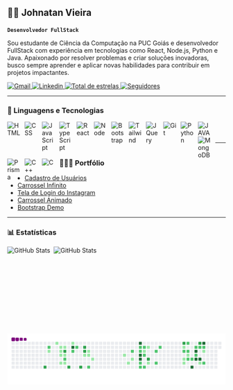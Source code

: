 ## 👨‍💻 Johnatan Vieira

**`Desenvolvedor FullStack`**

Sou estudante de Ciência da Computação na PUC Goiás e desenvolvedor FullStack com experiência em tecnologias como React, Node.js, Python e Java. Apaixonado por resolver problemas e criar soluções inovadoras, busco sempre aprender e aplicar novas habilidades para contribuir em projetos impactantes.

<p align="left">
      <a href = "mailto:johnatan.g3@gmail.com">
          <img 
              alt="Gmail" 
              title="Meu Gmail" 
              src="https://img.shields.io/badge/Gmail-D14836?style=for-the-badge&logo=gmail&logoColor=white" target="_blank">
      </a>
      <a href="https://www.linkedin.com/in/johnatan-vieira-a602542aa/" target="_blank">
          <img 
              alt="Linkedin" 
              title="Meu Linkedin" 
              src="https://img.shields.io/badge/-LinkedIn-%230077B5?style=for-the-badge&logo=linkedin&logoColor=white" target="_blank">
      </a> 
        <a href="https://github.com/JohnatanG3?tab=repositories&sort=stargazers" target="_blank">
        <img
            alt="Total de estrelas" 
            title="Total de estrelas GitHub" 
            src="https://custom-icon-badges.demolab.com/github/stars/JohnatanG3?color=55960c&style=for-the-badge&labelColor=488207&logo=star&label=estrelas"
        />
    </a>
    <a href="https://github.com/JohnatanG3?tab=followers" target="_blank">
        <img
            alt="Seguidores" 
            title="Me siga no GitHub" 
            src="https://custom-icon-badges.demolab.com/github/followers/JohnatanG3?color=236ad3&labelColor=1155ba&style=for-the-badge&logo=github&label=Seguidores&logoColor=white"
        />
    </a>
</p>

---

### 🤖 Linguagens e Tecnologias

<img
    align="left" 
    alt="HTML"
    title="HTML" 
    width="30px" 
    style="padding-right: 10px;" 
    src="https://cdn.jsdelivr.net/gh/devicons/devicon@latest/icons/html5/html5-original.svg" 
/>
<img
    align="left" 
    alt="CSS" 
    title="CSS"
    width="30px" 
    style="padding-right: 10px;" 
    src="https://cdn.jsdelivr.net/gh/devicons/devicon@latest/icons/css3/css3-original.svg" 
/>
<img
    align="left" 
    alt="JavaScript" 
    title="JavaScript"
    width="30px" 
    style="padding-right: 10px;" 
    src="https://cdn.jsdelivr.net/gh/devicons/devicon@latest/icons/javascript/javascript-original.svg" 
/>
<img
    align="left" 
    alt="TypeScript"
    title="TypeScript" 
    width="30px" 
    style="padding-right: 10px;" 
    src="https://cdn.jsdelivr.net/gh/devicons/devicon@latest/icons/typescript/typescript-original.svg" 
/>
<img
    align="left" 
    alt="React"
    title="React" 
    width="30px" 
    style="padding-right: 10px;" 
    src="https://cdn.jsdelivr.net/gh/devicons/devicon@latest/icons/react/react-original.svg" 
/>
<img
    align="left" 
    alt="Node"
    title="Node" 
    width="30px" 
    style="padding-right: 10px;" 
    src="https://cdn.jsdelivr.net/gh/devicons/devicon@latest/icons/nodejs/nodejs-original-wordmark.svg" 
/>
<img
    align="left" 
    alt="Bootstrap"
    title="Bootstrap" 
    width="30px" 
    style="padding-right: 10px;" 
    src="https://cdn.jsdelivr.net/gh/devicons/devicon@latest/icons/bootstrap/bootstrap-original.svg" 
/>
<img
    align="left" 
    alt="Tailwind" 
    title="Tailwind"
    width="30px" 
    style="padding-right: 10px;" 
    src="https://cdn.jsdelivr.net/gh/devicons/devicon@latest/icons/tailwindcss/tailwindcss-original.svg" 
/>
<img
    align="left" 
    alt="JQuery" 
    title="JQuery"
    width="30px" 
    style="padding-right: 10px;" 
    src="https://cdn.jsdelivr.net/gh/devicons/devicon@latest/icons/jquery/jquery-original.svg" 
/>
<img
    align="left" 
    alt="Git" 
    title="Git"
    width="30px" 
    style="padding-right: 10px;" 
    src="https://cdn.jsdelivr.net/gh/devicons/devicon@latest/icons/git/git-original.svg" 
/>
<img
    align="left" 
    alt="Python" 
    title="Python"
    width="30px" 
    style="padding-right: 10px;" 
    src="https://cdn.jsdelivr.net/gh/devicons/devicon@latest/icons/python/python-original.svg" 
/>
<img
    align="left" 
    alt="JAVA" 
    title="JAVA"
    width="30px" 
    style="padding-right: 10px;" 
    src="https://cdn.jsdelivr.net/gh/devicons/devicon@latest/icons/java/java-original.svg" 
/>
<img
    align="left" 
    alt="MongoDB" 
    title="MongoDB"
    width="30px" 
    style="padding-right: 10px;" 
    src="https://cdn.jsdelivr.net/gh/devicons/devicon@latest/icons/mongodb/mongodb-original.svg" 
/>
<img
    align="left" 
    alt="Prisma" 
    title="Prisma"
    width="30px" 
    style="padding-right: 10px;" 
    src="https://cdn.jsdelivr.net/gh/devicons/devicon@latest/icons/prisma/prisma-original.svg" 
/>
<img
    align="left" 
    alt="C++" 
    title="C++"
    width="30px" 
    style="padding-right: 10px;" 
    src="https://cdn.jsdelivr.net/gh/devicons/devicon@latest/icons/cplusplus/cplusplus-original.svg" 
/>
<img
    align="left" 
    alt="C" 
    title="C"
    width="30px" 
    style="padding-right: 10px;" 
    src="https://cdn.jsdelivr.net/gh/devicons/devicon@latest/icons/c/c-original.svg" 
/>
<br/>
<br/>

---

### 👨🏻‍💻 Portfólio

- [Cadastro de Usuários](https://github.com/JohnatanG3/cadastro-usuarios)
- [Carrossel Infinito](https://github.com/JohnatanG3/carrosel-infinito)
- [Tela de Login do Instagram](https://github.com/JohnatanG3/instagram-tailwind-css)
- [Carrossel Animado](https://github.com/JohnatanG3/site-com-carrosel-animado)
- [Bootstrap Demo](https://github.com/JohnatanG3/site-bootstrap-demo)

---

### 📊 Estatísticas

<p>
  <img
    align="left"
    alt="GitHub Stats"
    height="200"
    style="padding-right: 8px;" 
    src="https://github-readme-stats.vercel.app/api?username=JohnatanG3&show_icons=true&theme=tokyonight&include_all_commits=true&locale=pt-br" 
  />

<img
      align="left"
      alt="GitHub Stats"
      height="200"
      style="padding-right: 10px;"
      src="https://github-readme-stats.vercel.app/api/top-langs/?username=JohnatanG3&theme=tokyonight&layout=compact&custom_title=Tecnologias&langs_count=9" 
  />
</p>

![snake gif](https://github.com/JohnatanG3/JohnatanG3/blob/output/github-contribution-grid-snake.gif)
